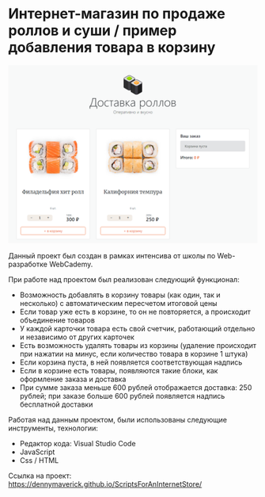 # Интернет-магазин по продаже роллов и суши / пример добавления товара в корзину

![main picture](https://github.com/DennyMaverick/ScriptsForAnInternetStore/raw/main/img-for-readme/rolls.png)

Данный проект был создан в рамках интенсива от школы по Web-разработке WebCademy.

<p class="modal-work__description">При работе над проектом был реализован следующий функционал:</p>

<ul class="modal-work__list modal-list">
   <li class="modal-list__item">Возможность добавлять в корзину товары (как один, так и несколько) с автоматическим пересчетом итоговой цены</li>
   <li class="modal-list__item">Если товар уже есть в корзине, то он не повторяется, а происходит объединение товаров</li>
   <li class="modal-list__item">У каждой карточки товара есть свой счетчик, работающий отдельно и независимо от других карточек</li>
   <li class="modal-list__item">Есть возможность удалять товары из корзины (удаление происходит при нажатии на минус, если количество товара в корзине 1 штука)</li>
   <li class="modal-list__item">Если корзина пуста, в ней появляется соответствующая надпись</li>
   <li class="modal-list__item">Если в корзине есть товары, появляются такие блоки, как оформление заказа и доставка</li>
   <li class="modal-list__item">При сумме заказа меньше 600 рублей отображается доставка: 250 рублей; при заказе больше 600 рублей появляется надпись бесплатной доставки</li>
</ul>
<p class="modal-work__description">Работая над данным проектом, были использованы следующие инструменты, технологии:</p>
<ul class="modal-work__list modal-list">
   <li class="modal-list__item">Редактор кода: Visual Studio Code</li>
   <li class="modal-list__item">JavaScript</li>
   <li class="modal-list__item">Css / HTML</li>
</ul>

Cсылка на проект: https://dennymaverick.github.io/ScriptsForAnInternetStore/

